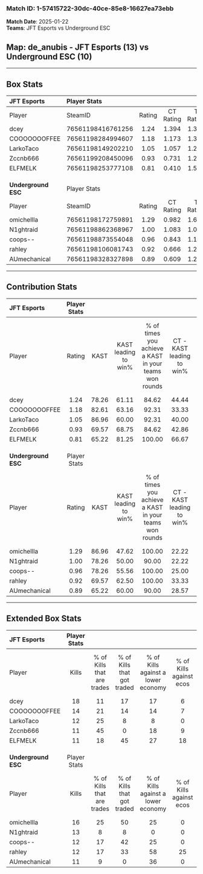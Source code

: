 ### Match ID: 1-57415722-30dc-40ce-85e8-16627ea73ebb  
**Match Date**: 2025-01-22  
**Teams**: JFT Esports vs Underground ESC  

## **Map**: de_anubis - JFT Esports (13) vs Underground ESC (10)  
---  

## Box Stats  

| **JFT Esports**     | Player Stats      |        |           |          |       |      |       |         |        |      |     |
| :- | :- | :-: | :-: | :-: | :-: | :-: | :-: | :-: | :-: | :-: | :-: |
| Player              | SteamID           | Rating | CT Rating | T Rating | KAST  | ADR  | Kills | Assists | Deaths | K/D  | HS% |
| dcey                | 76561198416761256 |  1.24  |   1.394   |  1.322   | 78.26 | 88.5 |  18   |    5    |   16   | 1.13 | 72  |
| COOOOOOOFFEE        | 76561198284994607 |  1.18  |   1.173   |  1.398   | 82.61 | 64.9 |  14   |    4    |   10   | 1.40 | 35  |
| LarkoTaco           | 76561198149202210 |  1.05  |   1.057   |  1.216   | 86.96 | 56.3 |  12   |    6    |   13   | 0.92 | 58  |
| Zccnb666            | 76561199208450096 |  0.93  |   0.731   |  1.239   | 69.57 | 58.4 |  11   |    3    |   11   | 1.00 | 72  |
| ELFMELK             | 76561198253777108 |  0.81  |   0.410   |  1.558   | 65.22 | 50.8 |  11   |    4    |   14   | 0.79 | 36  |
|                     |                   |        |           |          |       |      |       |         |        |      |     |
|                     |                   |        |           |          |       |      |       |         |        |      |     |
|                     |                   |        |           |          |       |      |       |         |        |      |     |
| **Underground ESC** | Player Stats      |        |           |          |       |      |       |         |        |      |     |
| Player              | SteamID           | Rating | CT Rating | T Rating | KAST  | ADR  | Kills | Assists | Deaths | K/D  | HS% |
| omichellla          | 76561198172759891 |  1.29  |   0.982   |  1.675   | 86.96 | 89.1 |  16   |    7    |   14   | 1.14 | 56  |
| N1ghtraid           | 76561198862368967 |  1.00  |   1.083   |  1.067   | 78.26 | 47.7 |  13   |    2    |   12   | 1.08 | 15  |
| coops--             | 76561198873554048 |  0.96  |   0.843   |  1.149   | 78.26 | 50.2 |  12   |    3    |   13   | 0.92 | 58  |
| rahley              | 76561198106081743 |  0.92  |   0.666   |  1.290   | 69.57 | 65.2 |  12   |    4    |   14   | 0.86 | 50  |
| AUmechanical        | 76561198328327898 |  0.89  |   0.609   |  1.243   | 65.22 | 65.4 |  11   |    8    |   13   | 0.85 | 45  |
---  

## Contribution Stats  

| **JFT Esports**     | Player Stats |       |                      |                                                        |                           |                                                             |                          |                                                            |
| :- | :-: | :-: | :-: | :-: | :-: | :-: | :-: | :-: |
| Player              |    Rating    | KAST  | KAST leading to win% | % of times you achieve a KAST in your teams won rounds | CT - KAST leading to win% | CT - % of times you achieve a KAST in your teams won rounds | T - KAST leading to win% | T - % of times you achieve a KAST in your teams won rounds |
| dcey                |     1.24     | 78.26 |        61.11         |                         84.62                          |           44.44           |                           100.00                            |          77.78           |                           77.78                            |
| COOOOOOOFFEE        |     1.18     | 82.61 |        63.16         |                         92.31                          |           33.33           |                            75.00                            |          90.00           |                           100.00                           |
| LarkoTaco           |     1.05     | 86.96 |        60.00         |                         92.31                          |           40.00           |                           100.00                            |          80.00           |                           88.89                            |
| Zccnb666            |     0.93     | 69.57 |        68.75         |                         84.62                          |           42.86           |                            75.00                            |          88.89           |                           88.89                            |
| ELFMELK             |     0.81     | 65.22 |        81.25         |                         100.00                         |           66.67           |                           100.00                            |          90.00           |                           100.00                           |
|                     |              |       |                      |                                                        |                           |                                                             |                          |                                                            |
|                     |              |       |                      |                                                        |                           |                                                             |                          |                                                            |
|                     |              |       |                      |                                                        |                           |                                                             |                          |                                                            |
| **Underground ESC** | Player Stats |       |                      |                                                        |                           |                                                             |                          |                                                            |
| Player              |    Rating    | KAST  | KAST leading to win% | % of times you achieve a KAST in your teams won rounds | CT - KAST leading to win% | CT - % of times you achieve a KAST in your teams won rounds | T - KAST leading to win% | T - % of times you achieve a KAST in your teams won rounds |
| omichellla          |     1.29     | 86.96 |        47.62         |                         100.00                         |           22.22           |                           100.00                            |          66.67           |                           100.00                           |
| N1ghtraid           |     1.00     | 78.26 |        50.00         |                         90.00                          |           22.22           |                           100.00                            |          77.78           |                           87.50                            |
| coops--             |     0.96     | 78.26 |        55.56         |                         100.00                         |           25.00           |                           100.00                            |          80.00           |                           100.00                           |
| rahley              |     0.92     | 69.57 |        62.50         |                         100.00                         |           33.33           |                           100.00                            |          80.00           |                           100.00                           |
| AUmechanical        |     0.89     | 65.22 |        60.00         |                         90.00                          |           28.57           |                           100.00                            |          87.50           |                           87.50                            |
---  

## Extended Box Stats  

| **JFT Esports**     | Player Stats |                            |                            |                                    |                         |                              |                                 |        |                             |                                     |                          |                               |                            |
| :- | :-: | :-: | :-: | :-: | :-: | :-: | :-: | :-: | :-: | :-: | :-: | :-: | :-: |
| Player              |    Kills     | % of Kills that are trades | % of Kills that got traded | % of Kills against a lower economy | % of Kills against ecos | % of Kills that are flawless | % of Kills that are close duels | Deaths | % of Deaths that get traded | % of Deaths against a lower economy | % of Deaths against ecos | % of Deaths that are flawless | % of Deaths that are close |
| dcey                |      18      |             11             |             17             |                 17                 |            6            |              67              |               11                |   16   |             31              |                 13                  |            6             |              56               |             6              |
| COOOOOOOFFEE        |      14      |             21             |             14             |                 14                 |            7            |              57              |               14                |   10   |             40              |                  0                  |            0             |              80               |             10             |
| LarkoTaco           |      12      |             25             |             8              |                 8                  |            0            |              58              |                0                |   13   |             23              |                  8                  |            8             |              85               |             0              |
| Zccnb666            |      11      |             45             |             0              |                 18                 |            9            |              64              |                9                |   11   |             18              |                  0                  |            0             |              64               |             9              |
| ELFMELK             |      11      |             18             |             45             |                 27                 |           18            |              82              |                0                |   14   |             29              |                  7                  |            7             |              57               |             7              |
|                     |              |                            |                            |                                    |                         |                              |                                 |        |                             |                                     |                          |                               |                            |
|                     |              |                            |                            |                                    |                         |                              |                                 |        |                             |                                     |                          |                               |                            |
|                     |              |                            |                            |                                    |                         |                              |                                 |        |                             |                                     |                          |                               |                            |
| **Underground ESC** | Player Stats |                            |                            |                                    |                         |                              |                                 |        |                             |                                     |                          |                               |                            |
| Player              |    Kills     | % of Kills that are trades | % of Kills that got traded | % of Kills against a lower economy | % of Kills against ecos | % of Kills that are flawless | % of Kills that are close duels | Deaths | % of Deaths that get traded | % of Deaths against a lower economy | % of Deaths against ecos | % of Deaths that are flawless | % of Deaths that are close |
| omichellla          |      16      |             25             |             50             |                 25                 |            0            |              81              |                0                |   14   |              7              |                  0                  |            0             |              50               |             21             |
| N1ghtraid           |      13      |             8              |             8              |                 0                  |            0            |              77              |                0                |   12   |             25              |                 17                  |            0             |              75               |             0              |
| coops--             |      12      |             17             |             42             |                 25                 |            0            |              83              |                0                |   13   |             15              |                 15                  |            0             |              77               |             8              |
| rahley              |      12      |             17             |             33             |                 58                 |           25            |              50              |               25                |   14   |             21              |                 14                  |            7             |              57               |             7              |
| AUmechanical        |      11      |             9              |             0              |                 36                 |            0            |              36              |                9                |   13   |             15              |                  8                  |            0             |              69               |             0              |
